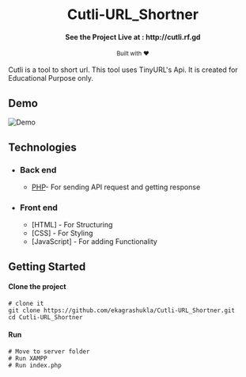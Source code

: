 <h1 align="center">
  Cutli-URL_Shortner
</h1>

<h4 align="center">See the Project Live at : http://cutli.rf.gd</h4>
<div align="center">
  <sub>Built with ❤︎ </sub>
</div>

</br>
Cutli is a tool to short url. This tool uses TinyURL's Api. It is created for Educational Purpose only.

## Demo

<img src="demo.png" alt="Demo" />

## Technologies

- ### Back end

  - [PHP](https://www.php.net/)- For sending API request and getting response

- ### Front end

  - [HTML] - For Structuring
  - [CSS] - For Styling
  - [JavaScript] - For adding Functionality

## Getting Started

#### Clone the project

```
# clone it
git clone https://github.com/ekagrashukla/Cutli-URL_Shortner.git
cd Cutli-URL_Shortner
```

#### Run 

```
# Move to server folder
# Run XAMPP
# Run index.php
```
